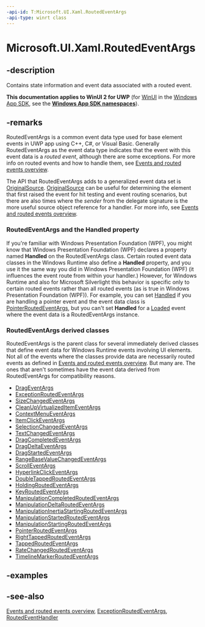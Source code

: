 ```yaml
---
-api-id: T:Microsoft.UI.Xaml.RoutedEventArgs
-api-type: winrt class
---
```


<!-- Class syntax.
public class RoutedEventArgs : Windows.UI.Xaml.IRoutedEventArgs
-->

# Microsoft.UI.Xaml.RoutedEventArgs

## -description
Contains state information and event data associated with a routed event.

**This documentation applies to WinUI 2 for UWP** (for [WinUI](/windows/apps/winui/winui3/) in the [Windows App SDK](/windows/apps/windows-app-sdk/), see the **[Windows App SDK namespaces](/windows/windows-app-sdk/api/winrt/)**).

## -remarks
RoutedEventArgs is a common event data type used for base element events in UWP app using C++, C#, or Visual Basic. Generally RoutedEventArgs as the event data type indicates that the event with this event data is a *routed event*, although there are some exceptions. For more info on routed events and how to handle them, see [Events and routed events overview](/windows/uwp/xaml-platform/events-and-routed-events-overview).

The API that RoutedEventArgs adds to a generalized event data set is [OriginalSource](routedeventargs_originalsource.md). [OriginalSource](routedeventargs_originalsource.md) can be useful for determining the element that first raised the event for hit testing and event routing scenarios, but there are also times where the *sender* from the delegate signature is the more useful source object reference for a handler. For more info, see [Events and routed events overview](/windows/uwp/xaml-platform/events-and-routed-events-overview).

### RoutedEventArgs and the Handled property

If you're familiar with Windows Presentation Foundation (WPF), you might know that Windows Presentation Foundation (WPF) declares a property named **Handled** on the RoutedEventArgs class. Certain routed event data classes in the Windows Runtime also define a **Handled** property, and you use it the same way you did in Windows Presentation Foundation (WPF) (it influences the event route from within your handler.) However, for Windows Runtime and also for Microsoft Silverlight this behavior is specific only to certain routed events rather than all routed events (as is true in Windows Presentation Foundation (WPF)). For example, you can set [Handled](../microsoft.ui.xaml.input/pointerroutedeventargs_handled.md) if you are handling a pointer event and the event data class is [PointerRoutedEventArgs](../microsoft.ui.xaml.input/pointerroutedeventargs.md), but you can't set **Handled** for a [Loaded](frameworkelement_loaded.md) event where the event data is a RoutedEventArgs instance.

### **RoutedEventArgs** derived classes

RoutedEventArgs is the parent class for several immediately derived classes that define event data for Windows Runtime events involving UI elements. Not all of the events where the classes provide data are necessarily routed events as defined in [Events and routed events overview](/windows/uwp/xaml-platform/events-and-routed-events-overview). But many are. The ones that aren't sometimes have the event data derived from RoutedEventArgs for compatibility reasons.

+ [DragEventArgs](drageventargs.md)
+ [ExceptionRoutedEventArgs](exceptionroutedeventargs.md)
+ [SizeChangedEventArgs](sizechangedeventargs.md)
+ [CleanUpVirtualizedItemEventArgs](../microsoft.ui.xaml.controls/cleanupvirtualizeditemeventargs.md)
+ [ContextMenuEventArgs](../microsoft.ui.xaml.controls/contextmenueventargs.md)
+ [ItemClickEventArgs](../microsoft.ui.xaml.controls/itemclickeventargs.md)
+ [SelectionChangedEventArgs](../microsoft.ui.xaml.controls/selectionchangedeventargs.md)
+ [TextChangedEventArgs](../microsoft.ui.xaml.controls/textchangedeventargs.md)
+ [DragCompletedEventArgs](../microsoft.ui.xaml.controls.primitives/dragcompletedeventargs.md)
+ [DragDeltaEventArgs](../microsoft.ui.xaml.controls.primitives/dragdeltaeventargs.md)
+ [DragStartedEventArgs](../microsoft.ui.xaml.controls.primitives/dragstartedeventargs.md)
+ [RangeBaseValueChangedEventArgs](../microsoft.ui.xaml.controls.primitives/rangebasevaluechangedeventargs.md)
+ [ScrollEventArgs](../microsoft.ui.xaml.controls.primitives/scrolleventargs.md)
+ [HyperlinkClickEventArgs](../microsoft.ui.xaml.documents/hyperlinkclickeventargs.md)
+ [DoubleTappedRoutedEventArgs](../microsoft.ui.xaml.input/doubletappedroutedeventargs.md)
+ [HoldingRoutedEventArgs](../microsoft.ui.xaml.input/holdingroutedeventargs.md)
+ [KeyRoutedEventArgs](../microsoft.ui.xaml.input/keyroutedeventargs.md)
+ [ManipulationCompletedRoutedEventArgs](../microsoft.ui.xaml.input/manipulationcompletedroutedeventargs.md)
+ [ManipulationDeltaRoutedEventArgs](../microsoft.ui.xaml.input/manipulationdeltaroutedeventargs.md)
+ [ManipulationInertiaStartingRoutedEventArgs](../microsoft.ui.xaml.input/manipulationinertiastartingroutedeventargs.md)
+ [ManipulationStartedRoutedEventArgs](../microsoft.ui.xaml.input/manipulationstartedroutedeventargs.md)
+ [ManipulationStartingRoutedEventArgs](../microsoft.ui.xaml.input/manipulationstartingroutedeventargs.md)
+ [PointerRoutedEventArgs](../microsoft.ui.xaml.input/pointerroutedeventargs.md)
+ [RightTappedRoutedEventArgs](../microsoft.ui.xaml.input/righttappedroutedeventargs.md)
+ [TappedRoutedEventArgs](../microsoft.ui.xaml.input/tappedroutedeventargs.md)
+ [RateChangedRoutedEventArgs](../microsoft.ui.xaml.media/ratechangedroutedeventargs.md)
+ [TimelineMarkerRoutedEventArgs](../microsoft.ui.xaml.media/timelinemarkerroutedeventargs.md)


## -examples

## -see-also
[Events and routed events overview](/windows/uwp/xaml-platform/events-and-routed-events-overview), [ExceptionRoutedEventArgs](exceptionroutedeventargs.md), [RoutedEventHandler](routedeventhandler.md)
